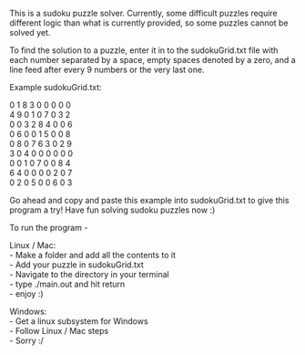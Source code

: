 This is a sudoku puzzle solver. Currently, some difficult puzzles require different logic than what is currently provided, so some puzzles cannot be solved yet.

To find the solution to a puzzle, enter it in to the sudokuGrid.txt file with each number separated by a space, empty spaces denoted by a zero, and a line feed after every 9 numbers or the very last one.

Example sudokuGrid.txt:

0 1 8 3 0 0 0 0 0  
4 9 0 1 0 7 0 3 2  
0 0 3 2 8 4 0 0 6  
0 6 0 0 1 5 0 0 8  
0 8 0 7 6 3 0 2 9  
3 0 4 0 0 0 0 0 0  
0 0 1 0 7 0 0 8 4   
6 4 0 0 0 0 2 0 7  
0 2 0 5 0 0 6 0 3  

Go ahead and copy and paste this example into sudokuGrid.txt to give this program a try!
Have fun solving sudoku puzzles now :)

To run the program -  
  
Linux / Mac:  
    - Make a folder and add all the contents to it  
    - Add your puzzle in sudokuGrid.txt  
    - Navigate to the directory in your terminal  
    - type ./main.out and hit return  
    - enjoy :)  
  
Windows:  
    - Get a linux subsystem for Windows  
    - Follow Linux / Mac steps  
    - Sorry :/  